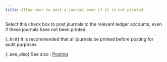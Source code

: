 ```yaml
---
title: Allow user to post a journal even if it is not printed
---
```



Select this check box to post journals to the relevant ledger accounts,  even if these journals have not been printed.


{:.hint}
It is recommended that all journals be printed  before posting for audit purposes.


{:.see_also}
See also
: [Posting](JavaScript:RelatedTopics1.Click())
